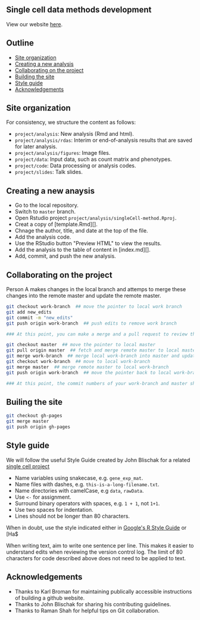 ## Single cell data methods development

View our website [here](https://jhsiao999.github.io/singleCell-method).

## Outline

*  [Site organization](#site-organization)
*  [Creating a new analysis](#creating-a-new-analysis)
*  [Collaborating on the project](#collaborating-on-the-project)
*  [Building the site](#building-the-site)
*  [Style guide](#style-guide)
*  [Acknowledgements](#acknowledgements)


## Site organization

For consistency, we structure the content as follows:

*  `project/analysis`: New analysis (Rmd and html).
*  `project/analysis/rdas`: Interim or end-of-analysis results that are 
	saved for later analysis.
*  `project/analysis/figures`: Image files. 
*  `project/data`: Input data, such as count matrix and phenotypes.
*  `project/code`: Data processing or analysis codes.
*  `project/slides`: Talk slides.


## Creating a new anaysis

*  Go to the local repository. 
*  Switch to `master` branch.
*  Open Rstudio project `project/analysis/singleCell-method.Rproj`.
*  Creat a copy of [template.Rmd][].
*  Chnage the author, title, and date at the top of the file.
*  Add the analysis code.
*  Use the RStudio button "Preview HTML" to view the results.
*  Add the analysis to the table of content in [index.md][].
*  Add, commit, and push the new analysis.



## Collaborating on the project

Person A makes changes in the local branch and attemps to merge these changes into the remote master and update the remote master.

```bash
git checkout work-branch  ## move the pointer to local work branch
git add new_edits
git commit -m "new_edits" 
git push origin work-branch  ## push edits to remove work branch

### At this point, you can make a merge and a pull request to review the edits 

git checkout master  ## move the pointer to local master
git pull origin master  ## fetch and merge remote master to local master
git merge work-branch  ## merge local work-branch into master and update master 
git checkout work-branch  ## move to local work-branch
git merge master  ## merge remote master to local work-branch
git push origin work-branch  ## move the pointer back to local work-branch

### At this point, the commit numbers of your work-branch and master should be the same!!!!!!!!!!!!!!!!!!!
```


## Builing the site

```bash
git checkout gh-pages
git merge master
git push origin gh-pages
```



## Style guide

We will follow the useful Style Guide created by John Blischak for a
related [single cell project]()

*  Name variables using snakecase, e.g. `gene_exp_mat`.
*  Name files with dashes, e.g. `this-is-a-long-filename.txt`.
*  Name directories with camelCase, e.g `data`, `rawData`.
*  Use `<-` for assignment.
*  Surround binary operators with spaces, e.g. `1 + 1`, not `1+1`.
*  Use two spaces for indentation.
*  Lines should not be longer than 80 characters.

When in doubt, use the style indicated either in [Google's R Style Guide][google-style] or [Ha$

When writing text, aim to write one sentence per line.
This makes it easier to understand edits when reviewing the version control log.
The limit of 80 characters for code described above does not need to be applied to text.

[google-style]: https://google-styleguide.googlecode.com/svn/trunk/Rguide.xml
[hadley-style]: http://r-pkgs.had.co.nz/style.html




## Acknowledgements

*  Thanks to Karl Broman for maintaining publically accessible 
   instructions of building a github website.
*  Thanks to John Blischak for sharing his contributing guidelines.
*  Thanks to Raman Shah for helpful tips on Git collaboration.
